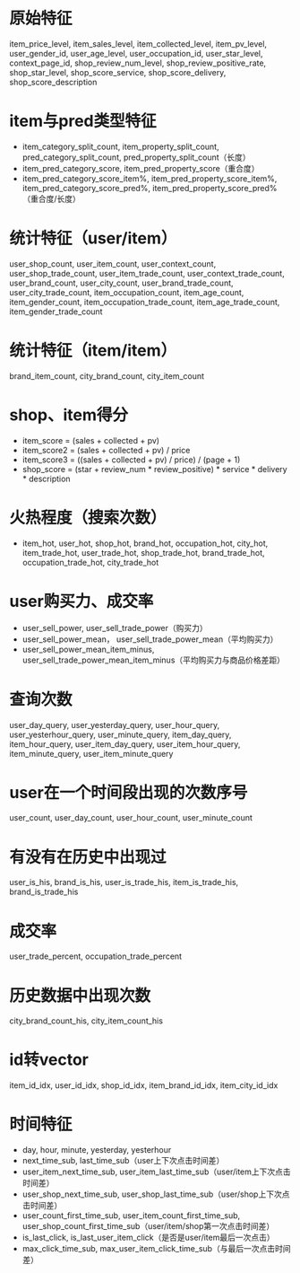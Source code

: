 # 原始特征
item_price_level, item_sales_level, item_collected_level,
    item_pv_level, user_gender_id, user_age_level, user_occupation_id,
    user_star_level, context_page_id, shop_review_num_level,
    shop_review_positive_rate, shop_star_level, shop_score_service,
    shop_score_delivery, shop_score_description

# item与pred类型特征
* item_category_split_count, item_property_split_count, pred_category_split_count, pred_property_split_count（长度）
* item_pred_category_score, item_pred_property_score（重合度）
* item_pred_category_score_item%, item_pred_property_score_item%, item_pred_category_score_pred%, item_pred_property_score_pred%（重合度/长度）

# 统计特征（user/item）
user_shop_count, user_item_count, user_context_count,
    user_shop_trade_count, user_item_trade_count,
    user_context_trade_count, user_brand_count, user_city_count,
    user_brand_trade_count, user_city_trade_count, item_occupation_count,
    item_age_count, item_gender_count, item_occupation_trade_count,
    item_age_trade_count, item_gender_trade_count

# 统计特征（item/item）
brand_item_count, city_brand_count, city_item_count

# shop、item得分
* item_score = (sales + collected + pv)
* item_score2 = (sales + collected + pv) / price
* item_score3 = ((sales + collected + pv) / price) / (page + 1)
* shop_score = (star + review_num * review_positive) * service * delivery * description

# 火热程度（搜索次数）
* item_hot, user_hot, shop_hot,
    brand_hot, occupation_hot, city_hot, item_trade_hot,
    user_trade_hot, shop_trade_hot, brand_trade_hot,
    occupation_trade_hot, city_trade_hot

# user购买力、成交率
* user_sell_power, user_sell_trade_power（购买力）
* user_sell_power_mean， user_sell_trade_power_mean（平均购买力）
* user_sell_power_mean_item_minus, user_sell_trade_power_mean_item_minus（平均购买力与商品价格差距）

# 查询次数
 user_day_query, user_yesterday_query, user_hour_query,
    user_yesterhour_query, user_minute_query, item_day_query,
    item_hour_query, user_item_day_query, user_item_hour_query,
    item_minute_query, user_item_minute_query

# user在一个时间段出现的次数序号
user_count, user_day_count, user_hour_count, user_minute_count

# 有没有在历史中出现过
user_is_his, brand_is_his, user_is_trade_his, item_is_trade_his,
    brand_is_trade_his

# 成交率
user_trade_percent, occupation_trade_percent

# 历史数据中出现次数
city_brand_count_his, city_item_count_his

# id转vector
item_id_idx, user_id_idx, shop_id_idx, item_brand_id_idx, item_city_id_idx

# 时间特征
* day, hour, minute, yesterday, yesterhour
* next_time_sub, last_time_sub（user上下次点击时间差）
* user_item_next_time_sub, user_item_last_time_sub（user/item上下次点击时间差）
* user_shop_next_time_sub, user_shop_last_time_sub（user/shop上下次点击时间差）
* user_count_first_time_sub, user_item_count_first_time_sub, user_shop_count_first_time_sub（user/item/shop第一次点击时间差）
* is_last_click, is_last_user_item_click（是否是user/item最后一次点击）
* max_click_time_sub, max_user_item_click_time_sub（与最后一次点击时间差）